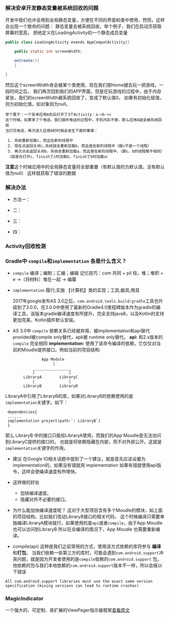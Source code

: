 ### 解决安卓开发静态变量被系统回收的问题
开发中我们也许会用到全局静态变量，方便在不同的界面和类中使用，然而，这样会出现一个致命的问题：
静态变量会被系统回收。举个例子，我们在启动页获取屏幕的宽高，
把他定义在LoadingActivity的一个静态成员变量

````java
public class LoadingActivity exends AppCompatActivity{]

    public static int screenWidth;

    onCreate(){
    }

}
````

然后这个screenWidth肯会被某个类使用，现在我们按Home键去玩一把游戏，一段时间之后，
我们再次回到我们的APP界面，但是在玩游戏的过程中，由于内存紧张，我们的screenWidth被系统回收了，变成了默认值0，
如果有初始化赋值，则为初始化值，如对象则为null。

    举个栗子：一个安卓应用A先后打开了3个Activity：a->b->c
    这个时候，如果来了个电话，我们接听电话的过程中，手机内存不够，那么应用A就会被系统回收
    当打完电话，再次进入应用A的时候会发生下面的事情：

     1. 系统重新加载c，而且在新的线程中
     2. 现在点返回关闭c,系统就会重新加载b，而且是在新的线程中（跟c不是一个线程）
     3. 再次点击返回关闭b，系统会重新加载a，而且是在新的线程中，（跟c，b的线程都不相同）
     （就是先打开c，finish了c时加载b，finish了b时加载a）
 **注意**这个时候应用中的全局静态变量将全部重置（有默认值的为默认值，没有默认值为null）
 这样就获取了错误的数据

### 解决办法

 * 方法一：

 * 二：
 * 三：
 * 四：

### Activity回收检测


### Gradle中 `compile`和`implementation` 各是什么含义？
* `compile` 编译；编制；汇编；编辑  记忆技巧：com 共同 + pil 柱，堆；堆积 + e →〔将材料〕堆在一起 → 编纂
* `implementation` 履行;实施 【计算机】类的实现；工具;器具;用具 
    
    2017年google发布AS 3.0之后，`com.android.tools.build:gradle`工具也升级到了3.0.0，在3.0.0中使用了最新的Gradle4.0里程碑版本作为gradle的编译工具，该版本gradle编译速度有所提升，完全支持java8，以及Kotlin的支持更加完美，Kotlin插件默认安装。

* AS 3.0中 `compile` 依赖关系已经被弃用，被implementation和api替代 provided被compile only替代，apk被 runtime only替代。
**api:** 和2.x版本的 `compile` 完全相同
**implementation:** 使用了该命令编译的依赖，它仅仅对当前的Moudle提供接口。例如当前的项目结构:
````
                App Module
                     |
            _________________
            |               |           
        LibraryA        LibraryC  
            |               |
        LibraryB        LibraryD

````
LibraryA中引用了LibraryB的库，如果对LibraryB的依赖使用的是`implementation`关键字。如下：
````
 dependencies{
 ......
 implementation project(path:`: LibraryB`)
 }
````
那么 LibraryB 中的接口只能给LibraryA使用，而我们的App Moudle是无法访问到LibraryC提供的接口的，
也就是将依赖隐藏在内部，而不对外部公开。这就是`implementation`关键字的作用。

* 建议
    在Google IO相关话题中提到了一个建议，就是首先应该设置为implementation的，如果没有错就用 implementation 
    如果有错就使用api指令，这样会使编译速度有所增快。
* 这样做的好处
    * 加快编译速度。
    * 隐藏对外不必要的接口。

* 为什么能加快编译速度呢？
    这对于大型项目含有多个Moudle的模块，如上面的项目结构，比如我们改动LibraryB接口的相关代码，
    这个时候编译只需要单独编译LibraryA模块就行，如果使用的是`api`或者`compile`，由于App Moudle也可以访问到LibraryB
    所以在全编译的情况下，App Moudle 也需要重新编译。

* compile(api)
    这种是我们之前常用的方式，使用该方式依赖的库将参与 **编译**和**打包**。
    当我们依赖一些第三方的库时，可能会遇到`com.android.support`冲突问题，就是因为开发者使用的是`compile`依赖的`com.android.support`
    包，他依赖的包与我们本地依赖的`com.android.support`版本不一样，所以会报以下错误
````
All com.android.support libraries must use the exact same version specification (mixing versions can lead to runtime crashes)
````



### MagicIndicator
一个强大的、可定制、易扩展的ViewPager指示器框架[查看原文](https://github.com/hackware1993/MagicIndicator)


